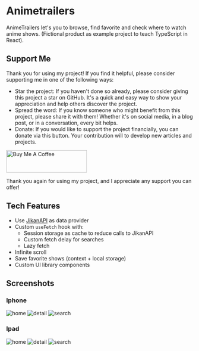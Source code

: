 # Animetrailers

AnimeTrailers let's you to browse, find favorite and check where to watch anime shows. (Fictional product as example project to teach TypeScript in React).

## Support Me

Thank you for using my project! If you find it helpful, please consider supporting me in one of the following ways:

- Star the project: If you haven't done so already, please consider giving this project a star on GitHub. It's a quick and easy way to show your appreciation and help others discover the project.
- Spread the word: If you know someone who might benefit from this project, please share it with them! Whether it's on social media, in a blog post, or in a conversation, every bit helps.
- Donate: If you would like to support the project financially, you can donate via this button. Your contribution will to develop new articles and projects.

<a href="https://www.buymeacoffee.com/dastasoft" target="_blank"><img src="https://cdn.buymeacoffee.com/buttons/v2/default-yellow.png" alt="Buy Me A Coffee" style="height: 60px !important;width: 217px !important;" ></a>

Thank you again for using my project, and I appreciate any support you can offer!

## Tech Features

- Use [JikanAPI](https://jikan.moe/) as data provider
- Custom `useFetch` hook with:
  - Session storage as cache to reduce calls to JikanAPI
  - Custom fetch delay for searches
  - Lazy fetch
- Infinite scroll
- Save favorite shows (context + local storage)
- Custom UI library components

## Screenshots

### Iphone

![home](/screenshots/iphone_home.png)
![detail](/screenshots/iphone_detail.png)
![search](/screenshots/iphone_search.png)

### Ipad

![home](/screenshots/ipad_home.png)
![detail](/screenshots/ipad_detail.png)
![search](/screenshots/ipad_search.png)
